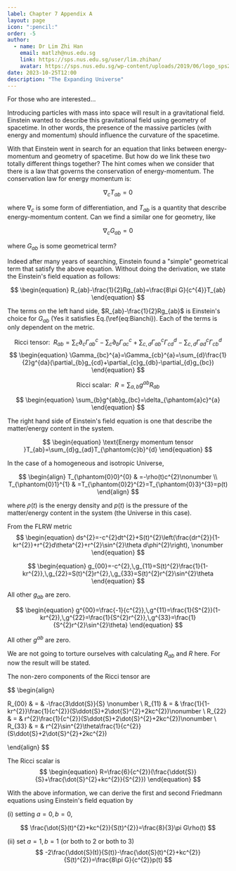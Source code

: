 ```yaml
---
label: Chapter 7 Appendix A
layout: page
icon: ":pencil:"
order: -5
author:
  - name: Dr Lim Zhi Han
    email: matlzh@nus.edu.sg
    link: https://sps.nus.edu.sg/user/lim.zhihan/
    avatar: https://sps.nus.edu.sg/wp-content/uploads/2019/06/logo_sps20.png
date: 2023-10-25T12:00
description: "The Expanding Universe"
---
```



For those who are interested...

Introducing particles with mass into space will result in a gravitational
field. Einstein wanted to describe this gravitational field using
geometry of spacetime. In other words, the presence of the massive
particles (with energy and momentum) should influence the curvature
of the spacetime.

With that Einstein went in search for an equation that links between
energy-momentum and geometry of spacetime. But how do we link these
two totally different things together? The hint comes when we consider
that there is a law that governs the conservation of energy-momentum.
The conservation law for energy momentum is:

<span id="EnergyMomCons"></span>
$$
\begin{equation}
\nabla_{c}T_{ab}=0
\end{equation}
$$ 

where $\nabla_{c}$ is some form of differentiation, and $T_{ab}$
is a quantity that describe energy-momentum content. Can we find a
similar one for geometry, like

<span id="Bianchi"></span>
$$
\begin{equation}
\nabla_{c}G_{ab}=0
\end{equation}
$$ 

where $G_{ab}$ is some geometrical term? 

Indeed after many years of searching, Einstein found a "simple" geometrical term that
satisfy the above equation. Without doing the derivation, we state the Einstein's field equation as follows: 

<span id="EinsteinField"></span>
$$
\begin{equation}
R_{ab}-\frac{1}{2}Rg_{ab}=\frac{8\pi G}{c^{4}}T_{ab}
\end{equation}
$$

The terms on the left hand side, $R_{ab}-\frac{1}{2}Rg_{ab}$ is Einstein's
choice for $G_{ab}$ (Yes it satisfies Eq.(\ref{eq:Bianchi}). Each
of the terms is only dependent on the metric. 

<span id="RicciTensor"></span>
$$
\begin{equation}
\text{Ricci tensor: }\;R_{ab}=\sum_{c}\partial_{c}\Gamma_{ab}^{c}-\sum_{c}\partial_{b}\Gamma_{ac}^{c}+\sum_{c,d}\Gamma_{ab}^{c}\Gamma_{cd}^{d}-\sum_{c,d}\Gamma_{ad}^{c}\Gamma_{cb}^{d}
\end{equation}
$$
<span id="Christoffel"></span>
$$
\begin{equation}
\Gamma_{bc}^{a}=\Gamma_{cb}^{a}=\sum_{d}\frac{1}{2}g^{da}(\partial_{b}g_{cd}+\partial_{c}g_{db}-\partial_{d}g_{bc})
\end{equation}
$$

<span id="RicciScalar"></span>
$$
\begin{equation}
\text{Ricci scalar: }\;R=\sum_{a,b}g^{ab}R_{ab}
\end{equation}
$$

<span id="metricInverseMetric"></span>
$$
\begin{equation}
\sum_{b}g^{ab}g_{bc}=\delta_{\phantom{a}c}^{a}
\end{equation}
$$

The right hand side of Einstein's field equation is one that describe
the matter/energy content in the system. 

<span id="EnergyMomentumTensor"></span>
$$
\begin{equation}
\text{Energy momentum tensor }T_{ab}=\sum_{d}g_{ad}T_{\phantom{c}b}^{d}
\end{equation}
$$

In the case of a homogeneous and isotropic Universe, 

<span id="EnergyMomentum"></span>
$$
\begin{align}
T_{\phantom{0}0}^{0} & =-\rho(t)c^{2}\nonumber \\
T_{\phantom{0}1}^{1} & =T_{\phantom{0}2}^{2}=T_{\phantom{0}3}^{3}=p(t)
\end{align}
$$

where $\rho(t)$ is the energy density and $p(t)$ is the pressure
of the matter/energy content in the system (the Universe in this case).

From the FLRW metric
$$
\begin{equation}
ds^{2}=-c^{2}dt^{2}+S(t)^{2}\left(\frac{dr^{2}}{1-kr^{2}}+r^{2}d\theta^{2}+r^{2}\sin^{2}\theta d\phi^{2}\right), \nonumber
\end{equation}
$$

<span id="metricComponents"></span>
$$
\begin{equation}
g_{00}=-c^{2},\,g_{11}=S(t)^{2}\frac{1}{1-kr^{2}},\,g_{22}=S(t)^{2}r^{2},\,g_{33}=S(t)^{2}r^{2}\sin^{2}\theta
\end{equation}
$$

All other $g_{ab}$ are zero. 

<span id="InvMetricComponents"></span>
$$
\begin{equation}
g^{00}=\frac{-1}{c^{2}},\,g^{11}=\frac{1}{S^{2}}(1-kr^{2}),\,g^{22}=\frac{1}{S^{2}r^{2}},\,g^{33}=\frac{1}{S^{2}r^{2}\sin^{2}\theta}
\end{equation}
$$

All other $g^{ab}$ are zero.

We are not going to torture ourselves with calculating $R_{ab}$ and
$R$ here. For now the result will be stated.

The non-zero components of the Ricci tensor are

$$
\begin{align}

R_{00} & = & -\frac{3\ddot{S}}{S} \nonumber \\
R_{11} & = & \frac{1}{1-kr^{2}}\frac{1}{c^{2}}(S\ddot{S}+2\dot{S}^{2}+2kc^{2})\nonumber \\
R_{22} & = & r^{2}\frac{1}{c^{2}}(S\ddot{S}+2\dot{S}^{2}+2kc^{2})\nonumber \\
R_{33} & = & r^{2}\sin^{2}\theta\frac{1}{c^{2}}(S\ddot{S}+2\dot{S}^{2}+2kc^{2})

\end{align}
$$

The Ricci scalar is 
<span id="FRW-Ricci-scalar"></span>
$$
\begin{equation}
R=\frac{6}{c^{2}}(\frac{\ddot{S}}{S}+\frac{\dot{S}^{2}+kc^{2}}{S^{2}})
\end{equation}
$$

With the above information, we can derive the first and second Friedmann
equations using Einstein's field equation by

(i) setting $a=0,b=0$,

$$
\frac{\dot{S}(t)^{2}+kc^{2}}{S(t)^{2}}=\frac{8}{3}\pi G\rho(t)
$$

(ii) set $a=1,b=1$ (or both to 2 or both to 3)
$$
-2\frac{\ddot{S}(t)}{S(t)}-\frac{\dot{S}(t)^{2}+kc^{2}}{S(t)^{2}}=\frac{8\pi G}{c^{2}}p(t)
$$

